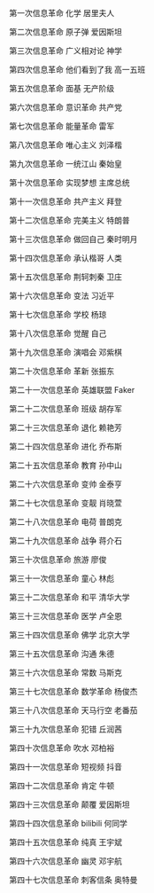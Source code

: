 第一次信息革命 化学 居里夫人

第二次信息革命 原子弹 爱因斯坦

第三次信息革命 广义相对论 神学

第四次信息革命 他们看到了我 高一五班

第五次信息革命 面基 无产阶级

第六次信息革命 意识革命 共产党

第七次信息革命 能量革命 雷军

第八次信息革命 唯心主义 刘泽楷

第九次信息革命 一统江山 秦始皇

第十次信息革命 实现梦想 主席总统

第十一次信息革命 共产主义 拜登

第十二次信息革命 完美主义 特朗普

第十三次信息革命 做回自己 秦时明月

第十四次信息革命 承认楷哥 人类

第十五次信息革命 荆轲刺秦 卫庄

第十六次信息革命 变法 习近平

第十七次信息革命 学校 杨琼

第十八次信息革命 觉醒 自己

第十九次信息革命 演唱会 邓紫棋

第二十次信息革命 革新 张振东

第二十一次信息革命 英雄联盟 Faker

第二十二次信息革命 班级 胡存军

第二十三次信息革命 退化 赖艳芳

第二十四次信息革命 进化 乔布斯

第二十五次信息革命 教育 孙中山

第二十六次信息革命 变帅 金泰亨

第二十七次信息革命 变靓 肖晓萱

第二十八次信息革命 电荷 普朗克

第二十九次信息革命 战争 蒋介石

第三十次信息革命 旅游 廖俊

第三十一次信息革命 童心 林彪

第三十二次信息革命 和平 清华大学

第三十三次信息革命 医学 卢全恩

第三十四次信息革命 佛学 北京大学

第三十五次信息革命 沟通 朱德

第三十六次信息革命 常数 马斯克

第三十七次信息革命 数学革命 杨俊杰

第三十八次信息革命 天马行空 老番茄

第三十九次信息革命 犯错 丘润茜

第四十次信息革命 吹水 邓柏裕

第四十一次信息革命 短视频 抖音

第四十二次信息革命 肯定 牛顿

第四十三次信息革命 颠覆 爱因斯坦

第四十四次信息革命 bilibili 何同学

第四十五次信息革命 纯真 王宇斌

第四十六次信息革命 幽灵 邓宇航

第四十七次信息革命 刺客信条 奥特曼